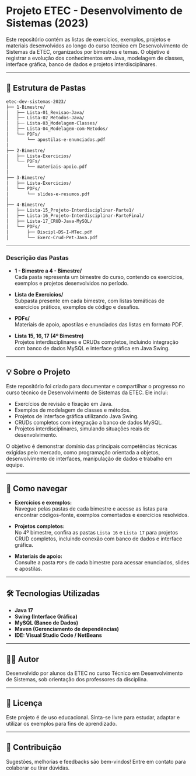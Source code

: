 # Projeto ETEC - Desenvolvimento de Sistemas (2023)

Este repositório contém as listas de exercícios, exemplos, projetos e materiais desenvolvidos ao longo do curso técnico em Desenvolvimento de Sistemas da ETEC, organizados por bimestres e temas. O objetivo é registrar a evolução dos conhecimentos em Java, modelagem de classes, interface gráfica, banco de dados e projetos interdisciplinares.

---

## 📁 Estrutura de Pastas

```bash
etec-dev-sistemas-2023/
├── 1-Bimestre/
│   ├── Lista-01_Revisao-Java/
│   ├── Lista-02_Metodos-Java/
│   ├── Lista-03_Modelagem-Classes/
│   ├── Lista-04_Modelagem-com-Metodos/
│   └── PDFs/
│       └── apostilas-e-enunciados.pdf
│
├── 2-Bimestre/
│   ├── Lista-Exercicios/
│   └── PDFs/
│       └── materiais-apoio.pdf
│
├── 3-Bimestre/
│   ├── Lista-Exercicios/
│   └── PDFs/
│       └── slides-e-resumos.pdf
│
├── 4-Bimestre/
│   ├── Lista-15_Projeto-Interdisciplinar-Parte1/
│   ├── Lista-16_Projeto-Interdisciplinar-ParteFinal/
│   ├── Lista-17_CRUD-Java-MySQL/
│   └── PDFs/
│       ├── Discipl-DS-I-MTec.pdf
│       └── Exerc-Crud-Pet-Java.pdf
```
---
### Descrição das Pastas

- **1 - Bimestre a 4 - Bimestre/**  
  Cada pasta representa um bimestre do curso, contendo os exercícios, exemplos e projetos desenvolvidos no período.

- **Lista de Exercicios/**  
  Subpasta presente em cada bimestre, com listas temáticas de exercícios práticos, exemplos de código e desafios.

- **PDFs/**  
  Materiais de apoio, apostilas e enunciados das listas em formato PDF.

- **Lista 15, 16, 17 (4º Bimestre)**  
  Projetos interdisciplinares e CRUDs completos, incluindo integração com banco de dados MySQL e interface gráfica em Java Swing.

---

## 💡 Sobre o Projeto

Este repositório foi criado para documentar e compartilhar o progresso no curso técnico de Desenvolvimento de Sistemas da ETEC. Ele inclui:

- Exercícios de revisão e fixação em Java.
- Exemplos de modelagem de classes e métodos.
- Projetos de interface gráfica utilizando Java Swing.
- CRUDs completos com integração a banco de dados MySQL.
- Projetos interdisciplinares, simulando situações reais de desenvolvimento.

O objetivo é demonstrar domínio das principais competências técnicas exigidas pelo mercado, como programação orientada a objetos, desenvolvimento de interfaces, manipulação de dados e trabalho em equipe.

---

## 🚀 Como navegar

- **Exercícios e exemplos:**  
  Navegue pelas pastas de cada bimestre e acesse as listas para encontrar códigos-fonte, exemplos comentados e exercícios resolvidos.

- **Projetos completos:**  
  No 4º bimestre, confira as pastas `Lista 16` e `Lista 17` para projetos CRUD completos, incluindo conexão com banco de dados e interface gráfica.

- **Materiais de apoio:**  
  Consulte a pasta `PDFs` de cada bimestre para acessar enunciados, slides e apostilas.

---

## 🛠️ Tecnologias Utilizadas

- **Java 17**
- **Swing (Interface Gráfica)**
- **MySQL (Banco de Dados)**
- **Maven (Gerenciamento de dependências)**
- **IDE: Visual Studio Code / NetBeans**

---

## 👨‍💻 Autor

Desenvolvido por alunos da ETEC no curso Técnico em Desenvolvimento de Sistemas, sob orientação dos professores da disciplina.

---

## 📄 Licença

Este projeto é de uso educacional. Sinta-se livre para estudar, adaptar e utilizar os exemplos para fins de aprendizado.

---

## 🤝 Contribuição

Sugestões, melhorias e feedbacks são bem-vindos! Entre em contato para colaborar ou tirar dúvidas.
